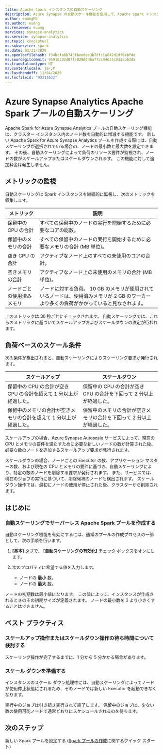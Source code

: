 ```yaml
---
title: Apache Spark インスタンスの自動スケーリング
description: Azure Synapse の自動スケール機能を使用して、Apache Spark インスタンスを自動的にスケーリングします
author: euangMS
ms.author: euang
ms.reviewer: euang
services: synapse-analytics
ms.service: synapse-analytics
ms.topic: conceptual
ms.subservice: spark
ms.date: 03/31/2020
ms.openlocfilehash: f34bcfa8b743fbee6ee3b78fc1a042d1df0abfde
ms.sourcegitcommit: 96918333d87f4029d4d6af7ac44635c833abb3da
ms.translationtype: HT
ms.contentlocale: ja-JP
ms.lasthandoff: 11/04/2020
ms.locfileid: "93313632"
---
```

# <a name="automatically-scale-azure-synapse-analytics-apache-spark-pools"></a>Azure Synapse Analytics Apache Spark プールの自動スケーリング

Apache Spark for Azure Synapse Analytics プールの自動スケーリング機能は、クラスター インスタンス内のノード数を自動的に増減する機能です。 新しい Apache Spark for Azure Synapse Analytics プールを作成する際には、自動スケーリングが選択されている場合の、ノードの最小数と最大数を設定できます。 その後、自動スケーリングによって負荷のリソース要件が監視され、ノードの数がスケールアップまたはスケールダウンされます。 この機能に対して追加料金は発生しません。

## <a name="metrics-monitoring"></a>メトリックの監視

自動スケーリングは Spark インスタンスを継続的に監視し、次のメトリックを収集します。

|メトリック|説明|
|---|---|
|保留中の CPU の合計|すべての保留中のノードの実行を開始するために必要なコアの総数。|
|保留中のメモリの合計|すべての保留中のノードの実行を開始するために必要なメモリの合計 (MB 単位)。|
|空き CPU の合計|アクティブなノード上のすべての未使用のコアの合計。|
|空きメモリの合計|アクティブなノード上の未使用のメモリの合計 (MB 単位)。|
|ノードごとの使用済みメモリ|ノードに対する負荷。 10 GB のメモリが使用されているノードは、使用済みメモリが 2 GB のワーカーより多くの負荷がかかっていると見なされます。|

上のメトリックは 30 秒ごとにチェックされます。 自動スケーリングでは、これらのメトリックに基づいてスケールアップおよびスケールダウンの決定が行われます。

## <a name="load-based-scale-conditions"></a>負荷ベースのスケール条件

次の条件が検出されると、自動スケーリングによりスケーリング要求が発行されます。

|スケールアップ|スケールダウン|
|---|---|
|保留中の CPU の合計が空き CPU の合計を超えて 1 分以上が経過した。|保留中の CPU の合計が空き CPU の合計を下回って 2 分以上が経過した。|
|保留中のメモリの合計が空きメモリの合計を超えて 1 分以上が経過した。|保留中のメモリの合計が空きメモリの合計を下回って 2 分以上が経過した。|

スケールアップの場合、Azure Synapse Autoscale サービスによって、現在の CPU とメモリの要件を満たすために必要な新しいノードの数が計算された後、必要な数のノードを追加するスケールアップ要求が発行されます。

スケールダウンの場合、ノードごとの Executor の数、アプリケーション マスターの数、および現在の CPU とメモリの要件に基づき、自動スケーリングにより、特定の数のノードを削除する要求が発行されます。 また、サービスでは、現在のジョブの実行に基づいて、削除候補のノードも検出されます。 スケールダウン操作では、最初にノードの使用が停止された後、クラスターから削除されます。

## <a name="get-started"></a>はじめに

### <a name="create-a-serverless-apache-spark-pool-with-autoscaling"></a>自動スケーリングでサーバーレス Apache Spark プールを作成する

自動スケーリング機能を有効にするには、通常のプールの作成プロセスの一部として、次の手順を行います。

1. **[基本]** タブで、 **[自動スケーリングの有効化]** チェック ボックスをオンにします。
1. 次のプロパティに希望する値を入力します。  

    * ノードの **最小** 数。
    * ノードの **最大** 数。

ノードの初期数は最小値になります。 この値によって、インスタンスが作成されるときのその初期サイズが定義されます。 ノードの最小数を 3 より小さくすることはできません。

## <a name="best-practices"></a>ベスト プラクティス

### <a name="consider-the-latency-of-scale-up-or-scale-down-operations"></a>スケールアップ操作またはスケールダウン操作の待ち時間について検討する

スケーリング操作が完了するまでに、1 分から 5 分かかる場合があります。

### <a name="prepare-for-scaling-down"></a>スケール ダウンを準備する

インスタンスのスケール ダウン処理中には、自動スケーリングによってノードが使用停止状態にされるため、そのノードでは新しい Executor を起動できなくなります。

実行中のジョブは引き続き実行されて終了します。 保留中のジョブは、少ない数の使用可能ノードで通常どおりにスケジュールされるのを待ちます。

## <a name="next-steps"></a>次のステップ

新しい Spark プールを設定する ([Spark プールの作成](../quickstart-create-apache-spark-pool-portal.md)に関するクイック スタート)
